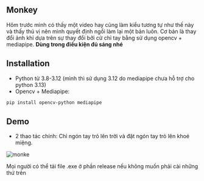 ## Monkey

Hôm trước mình có thấy một video hay cũng làm kiểu tương tự như thế này và thấy thú vị nên mình quyết định ngồi làm lại một bản luôn. 
Cơ bản là thay đổi ảnh khỉ dựa trên sự thay đổi bởi cử chỉ tay bằng sử dụng opencv + mediapipe.
**Dùng trong điều kiện đủ sáng nhé**

## Installation
- Python từ 3.8-3.12 (mình thì sử dụng 3.12 do mediapipe chưa hỗ trợ cho python 3.13)
- Opencv + Mediapipe:
``` bash
pip install opencv-python mediapipe
```

## Demo
- 2 thao tác chính: Chỉ ngón tay trỏ lên trời và đặt ngón tay trỏ lên khoé miệng.

![monke](https://res.cloudinary.com/dleifiagc/image/upload/v1761109503/pjysi7ueixa7vkq2mgvj.gif)

Mọi người có thể tải file .exe ở phần release nếu không muốn phải cài những thứ trên


